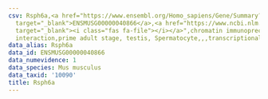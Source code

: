 ```yaml
---
csv: Rsph6a,<a href="https://www.ensembl.org/Homo_sapiens/Gene/Summary?db=core;g=ENSMUSG00000040866"
  target="_blank">ENSMUSG00000040866</a>,<a href="https://www.ncbi.nlm.nih.gov/pubmed/25450459"
  target="_blank"><i class="fas fa-file"></i></a>",chromatin immunoprecipitation assay,direct
  interaction,prime adult stage, testis, Spermatocyte,,,transcriptional regulation,
data_alias: Rsph6a
data_id: ENSMUSG00000040866
data_numevidence: 1
data_species: Mus musculus
data_taxid: '10090'
title: Rsph6a
---
```

